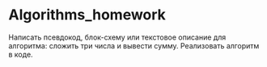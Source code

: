 # Algorithms_homework
Написать псевдокод, блок-схему или текстовое описание для алгоритма: сложить три числа и вывести сумму. Реализовать алгоритм в коде.
